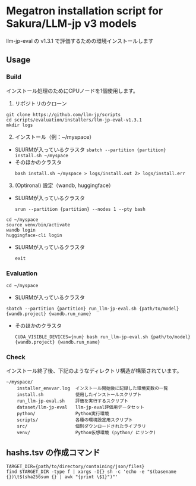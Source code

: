 # Megatron installation script for Sakura/LLM-jp v3 models

llm-jp-eval の v1.3.1 で評価するための環境インストールします

## Usage

### Build

インストール処理のためにCPUノードを1個使用します。

1. リポジトリのクローン
  ```shell
  git clone https://github.com/llm-jp/scripts
  cd scripts/evaluation/installers/llm-jp-eval-v1.3.1
  mkdir logs
  ```

2. インストール（例：~/myspace）
  -  SLURMが入っているクラスタ
    ```
    sbatch --partition {partition} install.sh ~/myspace
    ```
  - そのほかのクラスタ
    ```
    bash install.sh ~/myspace > logs/install.out 2> logs/install.err
    ```

3. (Optironal) 設定（wandb, huggingface）
  - SLURMが入っているクラスタ
    ```shell
    srun --partition {partition} --nodes 1 --pty bash
    ```
  ```shell
  cd ~/myspace
  source venv/bin/activate
  wandb login
  huggingface-cli login
  ```
- SLURMが入っているクラスタ
    ```shell
    exit
    ```

### Evaluation
```shell
cd ~/myspace
```
-  SLURMが入っているクラスタ
  ```
  sbatch --partition {partition} run_llm-jp-eval.sh {path/to/model} {wandb.project} {wandb.run_name} 
  ```
- そのほかのクラスタ
  ```
  CUDA_VISIBLE_DEVICES={num} bash run_llm-jp-eval.sh {path/to/model} {wandb.project} {wandb.run_name}
  ```


### Check

インストール終了後、下記のようなディレクトリ構造が構築されています。

```
~/myspace/
    installer_envvar.log  インストール開始後に記録した環境変数の一覧
    install.sh            使用したインストールスクリプト
    run_llm-jp-eval.sh    評価を実行するスクリプト
    dataset/llm-jp-eval   llm-jp-eval評価用データセット
    python/               Python実行環境
    scripts/              各種の環境設定用スクリプト
    src/                  個別ダウンロードされたライブラリ
    venv/                 Python仮想環境 (python/ にリンク)
```


## hashs.tsv の作成コマンド
```shell
TARGET_DIR={path/to/directory/containing/json/files}
find $TARGET_DIR -type f | xargs -I{} sh -c 'echo -e "$(basename {})\t$(sha256sum {} | awk "{print \$1}")"'
```
